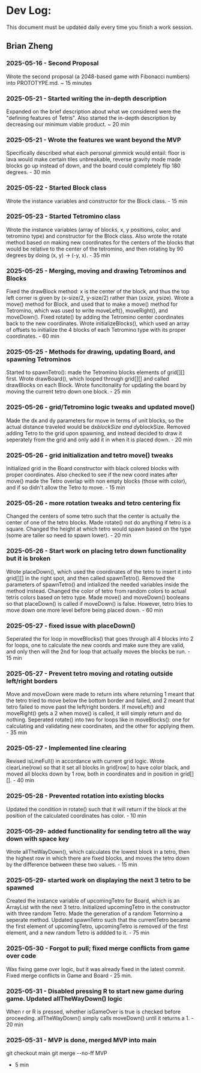 # Dev Log:

This document must be updated daily every time you finish a work session.

## Brian Zheng

### 2025-05-16 - Second Proposal
Wrote the second proposal (a 2048-based game with Fibonacci numbers) into PROTOTYPE.md. ~ 15 minutes

### 2025-05-21 - Started writing the in-depth description
Expanded on the brief description about what we considered were the "defining features of Tetris". Also started the in-depth description by decreasing our minimum viable product. ~ 20 min

### 2025-05-21 - Wrote the features we want beyond the MVP
Specifically described what each personal gimmick would entail: floor is lava would make certain tiles unbreakable, reverse gravity mode made blocks go up instead of down, and the board could completely flip 180 degrees. - 30 min

### 2025-05-22 - Started Block class
Wrote the instance variables and constructor for the Block class. - 15 min

### 2025-05-23 - Started Tetromino class
Wrote the instance variables (array of blocks, x, y positions, color, and tetromino type) and constructor for the Block class. Also wrote the rotate method based on making new coordinates for the centers of the blocks that would be relative to the center of the tetromino, and then rotating by 90 degrees by doing (x, y) -> (-y, x). - 35 min

### 2025-05-25 - Merging, moving and drawing Tetrominos and Blocks
Fixed the drawBlock method: x is the center of the block, and thus the top left corner is given by (x-size/2, y-size/2) rather than (x*size, y*size). Wrote a move() method for Block, and used that to make a move() method for Tetromino, which was used to write moveLeft(), moveRight(), and moveDown(). Fixed rotate() by adding the Tetromino center coordinates back to the new coordinates. Wrote initializeBlocks(), which used an array of offsets to initialize the 4 blocks of each Tetromino type with its proper coordinates. - 60 min

### 2025-05-25 - Methods for drawing, updating Board, and spawning Tetrominos
Started to spawnTetro(): made the Tetromino blocks elements of grid[][] first. Wrote drawBoard(), which looped through grid[][] and called drawBlocks on each Block. Wrote funcitonality for updating the board by moving the current tetro down one block. - 25 min

### 2025-05-26 - grid/Tetromino logic tweaks and updated move()
Made the dx and dy parameters for move in terms of unit blocks, so the actual distance traveled would be dx*blockSize and dy*blockSize. Removed adding Tetro to the grid upon spawning, and instead decided to draw it seperately from the grid and only add it in when it is placed down. - 20 min

### 2025-05-26 - grid initialization and tetro move() tweaks
Initialized grid in the Board constructor with black colored blocks with proper coordinates. Also checked to see if the new coord inates after move() made the Tetro overlap with non empty blocks (those with color), and if so didn't allow the Tetro to move. - 15 min

### 2025-05-26 - more rotation tweaks and tetro centering fix
Changed the centers of some tetro such that the center is actually the center of one of the tetro blocks. Made rotate() not do anything if tetro is a square. Changed the height at which tetro would spawn based on the type (some are taller so need to spawn lower). - 20 min

### 2025-05-26 - Start work on placing tetro down functionality but it is broken
Wrote placeDown(), which used the coordinates of the tetro to insert it into grid[][] in the right spot, and then called spawnTetro(). Removed the parameters of spawnTetro() and intialized the needed variables inside the method instead. Changed the color of tetro from random colors to actual tetris colors based on tetro type. Made move() and moveDown() booleans so that placeDown() is called if moveDown() is false. However, tetro tries to move down one more level before being placed down. - 60 min

### 2025-05-27 - fixed issue with placeDown()
Seperated the for loop in moveBlocks() that goes through all 4 blocks into 2 for loops, one to calculate the new coords and make sure they are valid, and only then will the 2nd for loop that actually moves the blocks be run. - 15 min

### 2025-05-27 - Prevent tetro moving and rotating outside left/right borders
Move and moveDown were made to return ints where returning 1 meant that the tetro tried to move below the bottom border and failed, and 2 meant that tetro failed to move past the left/right borders. If moveLeft() and moveRight() gets a 2 when move() is called, it will simply return and do nothing. Seperated rotate() into two for loops like in moveBlocks(): one for calculating and validating new coordinates, and the other for applying them. - 35 min

### 2025-05-27 - Implemented line clearing 
Revised isLineFull() in accordance with current grid logic. Wrote clearLine(row) so that it set all blocks in grid[row] to have color black, and moved all blocks down by 1 row, both in coordinates and in position in grid[][]. - 40 min

### 2025-05-28 - Prevented rotation into existing blocks
Updated the condition in rotate() such that it will return if the block at the position of the calculated coordinates has color. - 10 min

### 2025-05-29- added functionality for sending tetro all the way down with space key
Wrote allTheWayDown(), which calculates the lowest block in a tetro, then the highest row in which there are fixed blocks, and moves the tetro down by the difference between these two values. - 15 min

### 2025-05-29- started work on displaying the next 3 tetro to be spawned
Created the instance variable of upcomingTetro for Board, which is an ArrayList<Tetromino> with the next 3 tetro. Initialized upcomingTetro in the constructor with three random Tetro. Made the generation of a random Tetormino a seperate method. Updated spawnTetro such that the currentTetro became the first element of upcomingTetro, upcomingTetro is removed of the first element, and a new random Tetro is addded to it. - 75 min

### 2025-05-30 - Forgot to pull; fixed merge conflicts from game over code
Was fixing game over logic, but it was already fixed in the latest commit. Fixed merge conflicts in Game and Board - 25 min.

### 2025-05-31 - Disabled pressing R to start new game during game. Updated allTheWayDown() logic
When r or R is pressed, whether isGameOver is true is checked before proceeding. allTheWayDown() simply calls moveDown() until it returns a 1. - 20 min

### 2025-05-31 - MVP is done, merged MVP into main
git checkout main
git merge --no-ff MVP
- 5 min








